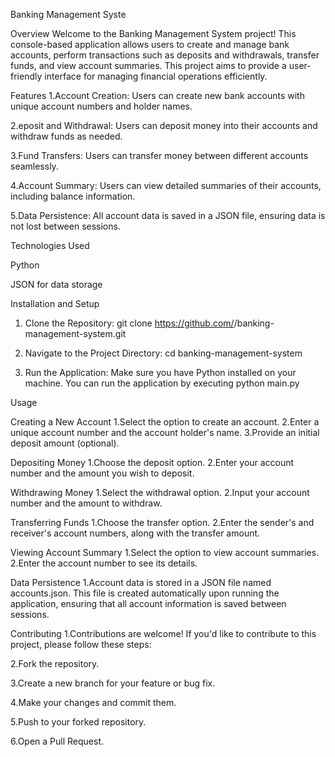Banking Management Syste

Overview
Welcome to the Banking Management System project! This console-based application allows users to create and manage bank accounts, perform transactions such as deposits and withdrawals, transfer funds, and view account summaries. This project aims to provide a user-friendly interface for managing financial operations efficiently.

Features
1.Account Creation: Users can create new bank accounts with unique account numbers and holder names.

2.eposit and Withdrawal: Users can deposit money into their accounts and withdraw funds as needed.

3.Fund Transfers: Users can transfer money between different accounts seamlessly.

4.Account Summary: Users can view detailed summaries of their accounts, including balance information.

5.Data Persistence: All account data is saved in a JSON file, ensuring data is not lost between sessions.

Technologies Used

Python

JSON for data storage

Installation and Setup
1. Clone the Repository:
git clone https://github.com/<your-github-username>/banking-management-system.git

2. Navigate to the Project Directory:
cd banking-management-system

3. Run the Application:
Make sure you have Python installed on your machine. You can run the application by executing
python main.py

Usage

Creating a New Account
1.Select the option to create an account.
2.Enter a unique account number and the account holder's name.
3.Provide an initial deposit amount (optional).

Depositing Money
1.Choose the deposit option.
2.Enter your account number and the amount you wish to deposit.

Withdrawing Money
1.Select the withdrawal option.
2.Input your account number and the amount to withdraw.

Transferring Funds
1.Choose the transfer option.
2.Enter the sender's and receiver's account numbers, along with the transfer amount.

Viewing Account Summary
1.Select the option to view account summaries.
2.Enter the account number to see its details.

Data Persistence
1.Account data is stored in a JSON file named accounts.json. This file is created automatically upon running the application, ensuring that all account information is saved between sessions.

Contributing
1.Contributions are welcome! If you'd like to contribute to this project, please follow these steps:

2.Fork the repository.

3.Create a new branch for your feature or bug fix.

4.Make your changes and commit them.

5.Push to your forked repository.

6.Open a Pull Request.
